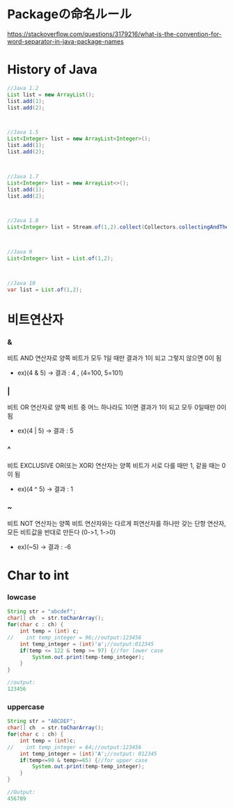 
# Packageの命名ルール
https://stackoverflow.com/questions/3179216/what-is-the-convention-for-word-separator-in-java-package-names

# History of Java
```Java
//Java 1.2 
List list = new ArrayList();
list.add(1);
list.add(2);



//Java 1.5
List<Integer> list = new ArrayList<Integer>();
list.add(1);
list.add(2);



//Java 1.7 
List<Integer> list = new ArrayList<>();
list.add(1);
list.add(2);



//Java 1.8
List<Integer> list = Stream.of(1,2).collect(Collectors.collectingAndThen(toList(), Collections::unmodifiableList));



//Java 9 
List<Integer> list = List.of(1,2);



//Java 10 
var list = List.of(1,2);
```

# 비트연산자
### &
비트 AND 연산자로 양쪽 비트가 모두 1일 때만 결과가 1이 되고 그렇지 않으면 0이 됨
- ex)(4 & 5) -> 결과 : 4 , (4=100, 5=101)

### |
비트 OR 연산자로 양쪽 비트 중 어느 하나라도 1이면 결과가 1이 되고 모두 0일때만 0이 됨
- ex)(4 | 5) -> 결과 : 5

### ^
비트 EXCLUSIVE OR(또는 XOR) 연산자는 양쪽 비트가 서로 다를 때만 1, 같을 때는 0이 됨
- ex)(4 ^ 5) -> 결과 : 1

### ~
비트 NOT 연산자는 양쪽 비트 연산자와는 다르게 피연산자를 하나만 갖는 단항 연산자, 모든 비트값을 반대로 만든다 (0->1, 1->0)
- ex)(~5) -> 결과 : -6

# Char to int
### lowcase

```Java
String str = "abcdef";
char[] ch  = str.toCharArray();
for(char c : ch) {
    int temp = (int) c;
//    int temp_integer = 96;//output:123456
    int temp_integer = (int)'a';//output:012345
    if(temp <= 122 & temp >= 97) {//for lower case
        System.out.print(temp-temp_integer);
    }
}

//output:
123456
```

### uppercase
```Java
String str = "ABCDEF";
char[] ch  = str.toCharArray();
for(char c : ch) {
    int temp = (int)c;
//    int temp_integer = 64;//output:123456
    int temp_integer = (int)'A';//output: 012345
    if(temp<=90 & temp>=65) {//for upper case
        System.out.print(temp-temp_integer);
    }
}

//Output: 
456789
```

